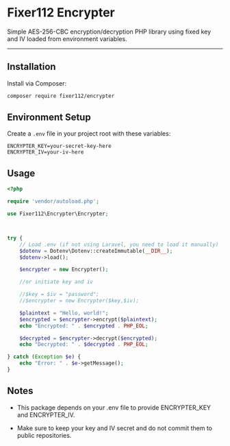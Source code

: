 # Fixer112 Encrypter

Simple AES-256-CBC encryption/decryption PHP library using fixed key and IV loaded from environment variables.

---

## Installation

Install via Composer:

```bash
composer require fixer112/encrypter
```
## Environment Setup

Create a `.env` file in your project root with these variables:

```env
ENCRYPTER_KEY=your-secret-key-here
ENCRYPTER_IV=your-iv-here
```

## Usage

```php
<?php

require 'vendor/autoload.php';

use Fixer112\Encrypter\Encrypter;



try {
    // Load .env (if not using Laravel, you need to load it manually)
    $dotenv = Dotenv\Dotenv::createImmutable(__DIR__);
    $dotenv->load();

    $encrypter = new Encrypter();

    //or initiate key and iv

    //$key = $iv = "password";
    //$encrypter = new Encrypter($key,$iv);

    $plaintext = "Hello, world!";
    $encrypted = $encrypter->encrypt($plaintext);
    echo "Encrypted: " . $encrypted . PHP_EOL;

    $decrypted = $encrypter->decrypt($encrypted);
    echo "Decrypted: " . $decrypted . PHP_EOL;

} catch (Exception $e) {
    echo "Error: " . $e->getMessage();
}
```

## Notes
- This package depends on your .env file to provide ENCRYPTER_KEY and ENCRYPTER_IV.

- Make sure to keep your key and IV secret and do not commit them to public repositories.
